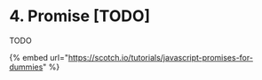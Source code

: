 # 4. Promise \[TODO\]

TODO



{% embed url="https://scotch.io/tutorials/javascript-promises-for-dummies" %}

